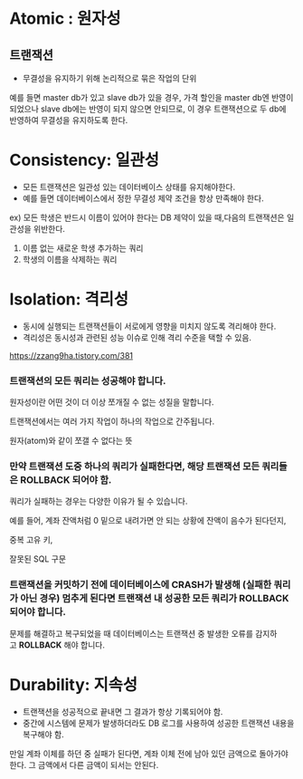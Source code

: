 # Atomic : 원자성

## 트랜잭션

- 무결성을 유지하기 위해 논리적으로 묶은 작업의 단위

예를 들면 master db가 있고 slave db가 있을 경우, 가격 할인을 master db엔 반영이 되었으나 slave db에는 반영이 되지 않으면 안되므로, 이 경우 트랜잭션으로 두 db에 반영하여 무결성을 유지하도록 한다.

# Consistency: 일관성

- 모든 트랜잭션은 일관성 있는 데이터베이스 상태를 유지해야한다.
- 예를 들면 데이터베이스에서 정한 무결성 제약 조건을 항상 만족해야 한다.

ex) 모든 학생은 반드시 이름이 있어야 한다는 DB 제약이 있을 때,다음의 트랜잭션은 일관성을 위반한다.
1. 이름 없는 새로운 학생 추가하는 쿼리
2. 학생의 이름을 삭제하는 쿼리


# Isolation: 격리성

- 동시에 실행되는 트랜잭션들이 서로에게 영향을 미치지 않도록 격리해야 한다.
- 격리성은 동시성과 관련된 성능 이슈로 인해 격리 수준을 택할 수 있음.

https://zzang9ha.tistory.com/381

### **트랜잭션의 모든 쿼리는 성공해야 합니다.**

원자성이란 어떤 것이 더 이상 쪼개질 수 없는 성질을 말합니다. 

트랜잭션에서는 여러 가지 작업이 하나의 작업으로 간주됩니다.

 원자(atom)와 같이 쪼갤 수 없다는 뜻

### **만약 트랜잭션 도중 하나의 쿼리가 실패한다면, 해당 트랜잭션 모든 쿼리들은 ROLLBACK 되어야 함.**

쿼리가 실패하는 경우는 다양한 이유가 될 수 있습니다. 

예를 들어, 계좌 잔액처럼 0 밑으로 내려가면 안 되는 상황에 잔액이 음수가 된다던지,

 중복 고유 키,

 잘못된 SQL 구문

### **트랜잭션을 커밋하기 전에 데이터베이스에 CRASH가 발생해 (실패한 쿼리가 아닌 경우) 멈추게 된다면 트랜잭션 내 성공한 모든 쿼리가 ROLLBACK 되어야 합니다.**

 문제를 해결하고 복구되었을 때 데이터베이스는 트랜잭션 중 발생한 오류를 감지하고 **ROLLBACK** 해야 합니다.

# Durability: 지속성

- 트랜잭션을 성공적으로 끝내면 그 결과가 항상 기록되어야 함.
- 중간에 시스템에 문제가 발생하더라도 DB 로그를 사용하여 성공한 트랜잭션 내용을 복구해야 함.

만일 계좌 이체를 하던 중 실패가 된다면, 계좌 이체 전에 남아 있던 금액으로 돌아가야 한다. 그 금액에서 다른 금액이 되서는 안된다.
